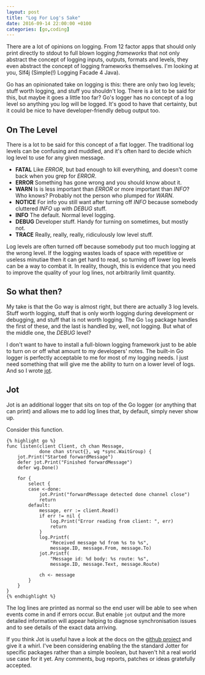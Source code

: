 ```yaml
---
layout: post
title: "Log For Log's Sake"
date: 2016-09-14 22:00:00 +0100
categories: [go,coding]
---
```


There are a lot of opinions on logging. From 12 factor apps that should only
print directly to stdout to full blown logging *frameworks* that not only
abstract the concept of logging inputs, outputs, formats and levels, they even
abstract the concept of logging frameworks themselves. I'm looking at you, Slf4j
(Simple(!) Logging Facade 4 Java).

Go has an opinionated take on logging is this: there are only two log levels;
stuff worth logging, and stuff you shouldn't log. There is a lot to be said for
this, but maybe it goes a little too far? Go's logger has no concept of a log
level so anything you log will be logged. It's good to have that certainty, but
it could be nice to have developer-friendly debug output too.

## On The Level

There is a lot to be said for this concept of a flat logger. The traditional log
levels can be confusing and muddled, and it's often hard to decide which log
level to use for any given message.

* **FATAL** Like *ERROR*, but bad enough to kill everything, and doesn't come back when you grep for *ERROR*.
* **ERROR** Something has gone wrong and you should know about it.
* **WARN** Is is less important than *ERROR* or more important than *INFO*? Who
knows? Probably not the person who plumped for *WARN*.
* **NOTICE** For info you still want after turning off *INFO* because somebody
cluttered *INFO* up with *DEBUG* stuff.
* **INFO** The default. Normal level logging.
* **DEBUG** Developer stuff. Handy for turning on sometimes, but mostly not.
* **TRACE** Really, really, really, ridiculously low level stuff.

Log levels are often turned off because somebody put too much logging at the
wrong level. If the logging wastes loads of space with repetitive or useless
minutiae then it can get hard to read, so turning off lower log levels can be a
way to combat it. In reality, though, this is evidence that you need to improve
the quality of your log lines, not arbitrarily limit quantity.

## So what then?

My take is that the Go way is almost right, but there are actually 3 log levels.
Stuff worth logging, stuff that is only worth logging during development or
debugging, and stuff that is not worth logging. The Go `log` package handles the
first of these, and the last is handled by, well, not logging. But what of the
middle one, the *DEBUG* level?

I don't want to have to install a full-blown logging framework just to be able
to turn on or off what amount to my developers' notes. The built-in Go logger is
perfectly acceptable to me for most of my logging needs. I just need something
that will give me the ability to turn on a lower level of logs. And so I wrote
[jot](http://github.com/doozr/jot).

## Jot

Jot is an additional logger that sits on top of the Go logger (or anything that
can print) and allows me to add log lines that, by default, simply never show
up.

Consider this function.

    {% highlight go %}
    func listen(client Client, ch chan Message,
                done chan struct{}, wg *sync.WaitGroup) {
        jot.Print("Started forwardMessage")
        defer jot.Print("Finished forwardMessage")
        defer wg.Done()

        for {
            select {
            case <-done:
                jot.Print("forwardMessage detected done channel close")
                return
            default:
                message, err := client.Read()
                if err != nil {
                    log.Print("Error reading from client: ", err)
                    return
                }
                log.Printf(
                    "Received message %d from %s to %s",
                    message.ID, message.From, message.To)
                jot.Printf(
                    "Message id: %d body: %s route: %s",
                    message.ID, message.Text, message.Route)

                ch <- message
            }
        }
    }
    {% endhighlight %}

The log lines are printed as normal so the end user will be able to see when
events come in and if errors occur. But enable `jot` output and the more
detailed information will appear helping to diagnose synchronisation issues and
to see details of the exact data arriving.

If you think Jot is useful have a look at the docs on the [github
project](http://github.com/doozr/jot) and give it a whirl. I've been considering
enabling the the standard Jotter for specific packages rather than a simple
boolean, but haven't hit a real world use case for it yet. Any comments, bug
reports, patches or ideas gratefully accepted.
